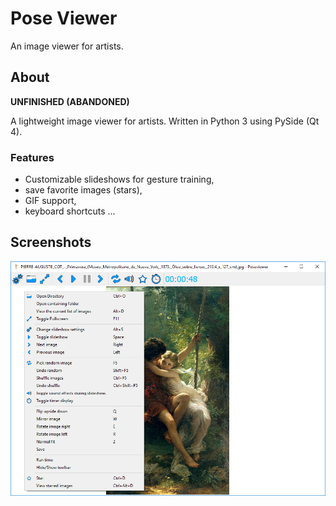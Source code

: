 # Pose Viewer

An image viewer for artists.

## About

**UNFINISHED (ABANDONED)** 

A lightweight image viewer for artists. Written in Python 3 using PySide (Qt 4). 

### Features 
  * Customizable slideshows for gesture training,
  * save favorite images (stars),
  * GIF support,
  * keyboard shortcuts ...

## Screenshots

![Example](./screenshots/img01.PNG)   
